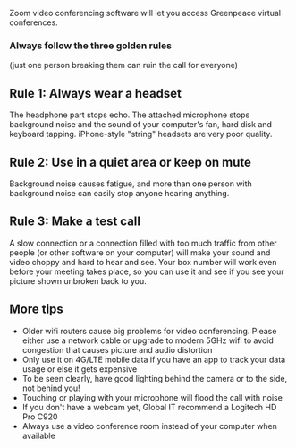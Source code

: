 Zoom video conferencing software will let you access Greenpeace virtual conferences.

### Always follow the three golden rules
(just one person breaking them can ruin the call for everyone)

## Rule 1: Always wear a headset
The headphone part stops echo. The attached microphone stops background noise and the sound of your computer's fan, hard disk and keyboard tapping. iPhone-style "string" headsets are very poor quality.

## Rule 2: Use in a quiet area or keep on mute
Background noise causes fatigue, and more than one person with background noise can easily stop anyone hearing anything.

## Rule 3: Make a test call
A slow connection or a connection filled with too much traffic from other people (or other software on your computer) will make your sound and video choppy and hard to hear and see. Your box number will work even before your meeting takes place, so you can use it and see if you see your picture shown unbroken back to you.

## More tips
* Older wifi routers cause big problems for video conferencing. Please either use a network cable
or upgrade to modern 5GHz wifi to avoid congestion that causes picture and audio distortion
* Only use it on 4G/LTE mobile data if you have an app to track your data usage or else it gets expensive
* To be seen clearly, have good lighting behind the camera or to the side, not behind you!
* Touching or playing with your microphone will flood the call with noise
* If you don't have a webcam yet, Global IT recommend a Logitech HD Pro C920
* Always use a video conference room instead of your computer when available
